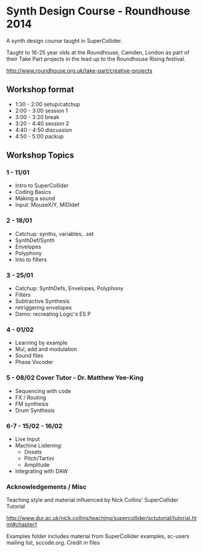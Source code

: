 # Synth Design Course - Roundhouse 2014

A synth design course taught in SuperCollider.

Taught to 16-25 year olds at the Roundhouse, Camden, London as part of their Take Part projects in the lead up to the Roundhouse Rising festival.

http://www.roundhouse.org.uk/take-part/creative-projects

## Workshop format

+ 1:30 - 2:00   setup/catchup
+ 2:00 - 3:00   session 1
+ 3:00 - 3:20   break
+ 3:20 - 4:40   session 2
+ 4:40 - 4:50   discussion
+ 4:50 - 5:00   packup

## Workshop Topics

### 1 - 11/01
+ Intro to SuperCollider
+ Coding Basics
+ Making a sound
+ Input: MouseX/Y, MIDIdef

### 2 - 18/01
+ Catchup: synths, variables, .set
+ SynthDef/Synth
+ Envelopes
+ Polyphony
+ Into to filters

### 3 - 25/01
+ Catchup: SynthDefs, Envelopes, Polyphony
+ Filters
+ Subtractive Synthesis
+ retriggering envelopes
+ Demo: recreating Logic's ES P

### 4 - 01/02
+ Learning by example
+ Mul, add and modulation
+ Sound files
+ Phase Vocoder

### 5 - 08/02 Cover Tutor - Dr. Matthew Yee-King
+ Sequencing with code
+ FX / Routing
+ FM synthesis
+ Drum Synthesis

### 6-7 - 15/02 - 16/02
+ Live Input
+ Machine Listening:
    + Onsets
    + Pitch/Tartini
    + Amplitude
+ Integrating with DAW

### Acknowledgements / Misc

Teaching style and material influenced by Nick Collins' SuperCollider Tutorial 

http://www.dur.ac.uk/nick.collins/teaching/supercollider/sctutorial/tutorial.html#chapter1

Examples folder includes material from SuperCollider examples, sc-users mailing list, sccode.org. Credit in files